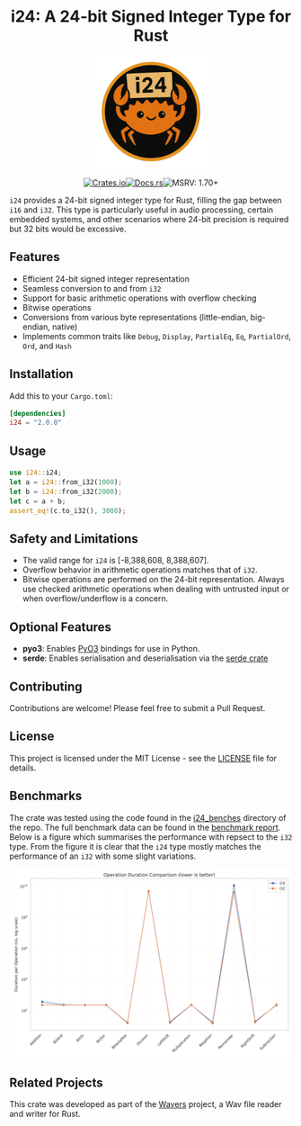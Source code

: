 <div align="center">

# i24: A 24-bit Signed Integer Type for Rust

<img src="logo.png" alt="i24 Logo" width="200"/>

[![Crates.io](https://img.shields.io/crates/v/i24.svg)](https://crates.io/crates/i24)[![Docs.rs](https://docs.rs/i24/badge.svg)](https://docs.rs/i24)![MSRV: 1.70+](https://img.shields.io/badge/MSRV-1.70+-blue)
</div>

`i24` provides a 24-bit signed integer type for Rust, filling the gap between `i16` and `i32`. This type is particularly useful in audio processing, certain embedded systems, and other scenarios where 24-bit precision is required but 32 bits would be excessive.

## Features

- Efficient 24-bit signed integer representation
- Seamless conversion to and from `i32`
- Support for basic arithmetic operations with overflow checking
- Bitwise operations
- Conversions from various byte representations (little-endian, big-endian, native)
- Implements common traits like `Debug`, `Display`, `PartialEq`, `Eq`, `PartialOrd`, `Ord`, and `Hash`

## Installation

Add this to your `Cargo.toml`:

```toml
[dependencies]
i24 = "2.0.0"
```

## Usage

```rust
use i24::i24;
let a = i24::from_i32(1000);
let b = i24::from_i32(2000);
let c = a + b;
assert_eq!(c.to_i32(), 3000);
```

## Safety and Limitations

- The valid range for `i24` is [-8,388,608, 8,388,607].
- Overflow behavior in arithmetic operations matches that of `i32`.
- Bitwise operations are performed on the 24-bit representation.
Always use checked arithmetic operations when dealing with untrusted input or when overflow/underflow is a concern.

## Optional Features

- **pyo3**: Enables [PyO3](https://crates.io/crates/pyo3) bindings for use in Python.
- **serde**: Enables serialisation and deserialisation via the [serde crate](https://crates.io/crates/serde)

## Contributing

Contributions are welcome! Please feel free to submit a Pull Request.

## License

This project is licensed under the MIT License - see the [LICENSE](https://github.com/jmg049/i24/blob/main/LICENSE) file for details.

## Benchmarks

The crate was tested using the code found in the [i24_benches](./i24_benches) directory of the repo. The full benchmark data can be found in the [benchmark report](./i24_benches/benchmark_analysis/benchmark_report.md).
Below is a figure which summarises the performance with repsect to the ``i32`` type. From the figure it is clear that the ``i24`` type mostly matches the performance of an ``i32`` with some slight variations.

![Durations overview per operation](i24_benches/benchmark_analysis/operation_durations.png)

## Related Projects

This crate was developed as part of the [Wavers](https://crates.io/crates/wavers) project, a Wav file reader and writer for Rust.
